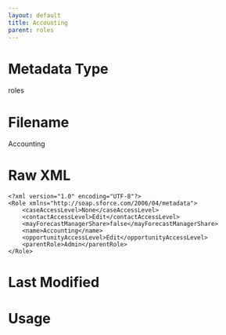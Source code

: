 ```yaml
---
layout: default
title: Accounting
parent: roles
---
```

# Metadata Type
roles


# Filename 
Accounting


# Raw XML
```
<?xml version="1.0" encoding="UTF-8"?>
<Role xmlns="http://soap.sforce.com/2006/04/metadata">
    <caseAccessLevel>None</caseAccessLevel>
    <contactAccessLevel>Edit</contactAccessLevel>
    <mayForecastManagerShare>false</mayForecastManagerShare>
    <name>Accounting</name>
    <opportunityAccessLevel>Edit</opportunityAccessLevel>
    <parentRole>Admin</parentRole>
</Role>
```


# Last Modified


# Usage

